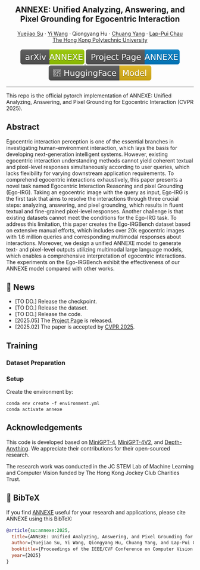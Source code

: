 <p align="center">
    <h2 align="center">ANNEXE: Unified Analyzing, Answering, and Pixel Grounding for Egocentric Interaction</h2>
    <p align="center">
        <a href="https://github.com/yuggiehk/annexe">Yuejiao Su</a> · 
        <a href="https://scholar.google.com/citations?user=MAG909MAAAAJ&hl=en">Yi Wang</a> ·  
        <a>Qiongyang Hu</a> ·  
        <a href="https://scholar.google.com/citations?user=37S_Zz4AAAAJ&hl=zh-CN">Chuang Yang</a> ·  
        <a href="https://scholar.google.com/citations?user=MYREIH0AAAAJ&hl=en">Lap-Pui Chau</a>
        <br>
        <a href="https://www.polyu.edu.hk/">The Hong Kong Polytechnic University
        <br>
        <br>
        <a href="https://arxiv.org/abs/2504.01472">
            <img src='https://github.com/yuggiehk/annexe/raw/refs/heads/main/imgs/arxiv.svg' alt='Paper PDF'>
        </a>
        <a href='https://yuggiehk.github.io/annexe/'>
            <img src='https://github.com/yuggiehk/annexe/raw/refs/heads/main/imgs/project.svg' alt='Project Page'>
        </a>
        <a href=''>
            <img src='https://github.com/yuggiehk/annexe/raw/refs/heads/main/imgs/model.svg'>
        </a>
        <br>
    </p>
</p>


-----

This repo is the official pytorch implementation of ANNEXE: Unified Analyzing, Answering, and Pixel Grounding for Egocentric Interaction (CVPR 2025).


## **Abstract**
Egocentric interaction perception is one of the essential branches in investigating human-environment interaction, which lays the basis for developing next-generation intelligent systems. However, existing egocentric interaction understanding methods cannot yield coherent textual and pixel-level responses simultaneously according to user queries, which lacks flexibility for varying downstream application requirements. To comprehend egocentric interactions exhaustively, this paper presents a novel task named Egocentric Interaction Reasoning and pixel Grounding (Ego-IRG). Taking an egocentric image with the query as input, Ego-IRG is the first task that aims to resolve the interactions through three crucial steps: analyzing, answering, and pixel grounding, which results in fluent textual and fine-grained pixel-level responses. Another challenge is that existing datasets cannot meet the conditions for the Ego-IRG task. To address this limitation, this paper creates the Ego-IRGBench dataset based on extensive manual efforts, which includes over 20k egocentric images with 1.6 million queries and corresponding multimodal responses about interactions. Moreover, we design a unified ANNEXE model to generate text- and pixel-level outputs utilizing multimodal large language models, which enables a comprehensive interpretation of egocentric interactions. The experiments on the Ego-IRGBench exhibit the effectiveness of our ANNEXE model compared with other works.

## 📑 **News**
- [TO DO.] Release the checkpoint.
- [TO DO.] Release the dataset.
- [TO DO.] Release the code.
- [2025.05] The [Project Page](https://yuggiehk.github.io/annexe/) is released.
- [2025.02] The paper is accepted by [CVPR 2025](https://cvpr.thecvf.com/).

## **Training**
### **Dataset Preparation**
### **Setup**
Create the environment by:

```
conda env create -f environment.yml
conda activate annexe
```


## **Acknowledgements**
This code is developed based on [MiniGPT-4](https://github.com/Vision-CAIR/MiniGPT-4), [MiniGPT-4V2](https://github.com/Vision-CAIR/MiniGPT-4), and [Depth-Anything](https://github.com/LiheYoung/Depth-Anything). We appreciate their contributions for their open-sourced research.

The research work was conducted in the JC STEM Lab of Machine Learning and Computer Vision funded by The Hong Kong Jockey Club Charities Trust.


## 🔗 BibTeX
If you find [ANNEXE](https://yuggiehk.github.io/annexe/) useful for your research and applications, please cite ANNEXE using this BibTeX:

```BibTeX
@article{su:annexe:2025,
  title={ANNEXE: Unified Analyzing, Answering, and Pixel Grounding for Egocentric Interaction},
  author={Yuejiao Su, Yi Wang, Qiongyang Hu, Chuang Yang, and Lap-Pui Chau},
  booktitle={Proceedings of the IEEE/CVF Conference on Computer Vision and Pattern Recognition},
  year={2025}
}
```

